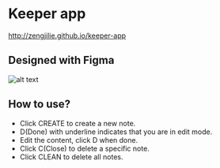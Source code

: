 # Keeper app 
http://zengjilie.github.io/keeper-app
## Designed with Figma
![alt text](https://miro.medium.com/max/2400/1*6mwsyMB4RxgR6RfCAzn25w.png)

## How to use?
* Click CREATE to create a new note.
* D(Done) with underline indicates that you are in edit mode.
* Edit the content, click D when done.
* Click C(Close) to delete a specific note.
* Click CLEAN to delete all notes.
